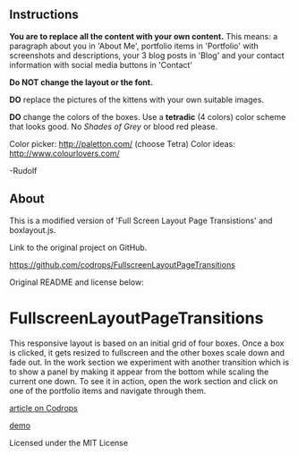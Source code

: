 ## Instructions

**You are to replace all the content with your own content.** This means: a paragraph about you in 'About Me', portfolio items in 'Portfolio' with screenshots and descriptions, your 3 blog posts in 'Blog' and your contact information with social media buttons in 'Contact'

**Do NOT change the layout or the font.**

**DO** replace the pictures of the kittens with your own suitable images.

**DO** change the colors of the boxes. Use a **tetradic** (4 colors) color scheme that looks good. No *Shades of Grey* or blood red please.

Color picker: http://paletton.com/ (choose Tetra)
Color ideas: http://www.colourlovers.com/

-Rudolf


## About

This is a modified version of 'Full Screen Layout Page Transistions' and boxlayout.js.

Link to the original project on GitHub.

https://github.com/codrops/FullscreenLayoutPageTransitions

Original README and license below:


FullscreenLayoutPageTransitions
=========

This responsive layout is based on an initial grid of four boxes. Once a box is clicked, it gets resized to fullscreen and the other boxes scale down and fade out. In the work section we experiment with another transition which is to show a panel by making it appear from the bottom while scaling the current one down. To see it in action, open the work section and click on one of the portfolio items and navigate through them.

[article on Codrops](http://tympanus.net/codrops/?p=14783)

[demo](http://tympanus.net/Development/FullscreenLayoutPageTransitions)

Licensed under the MIT License